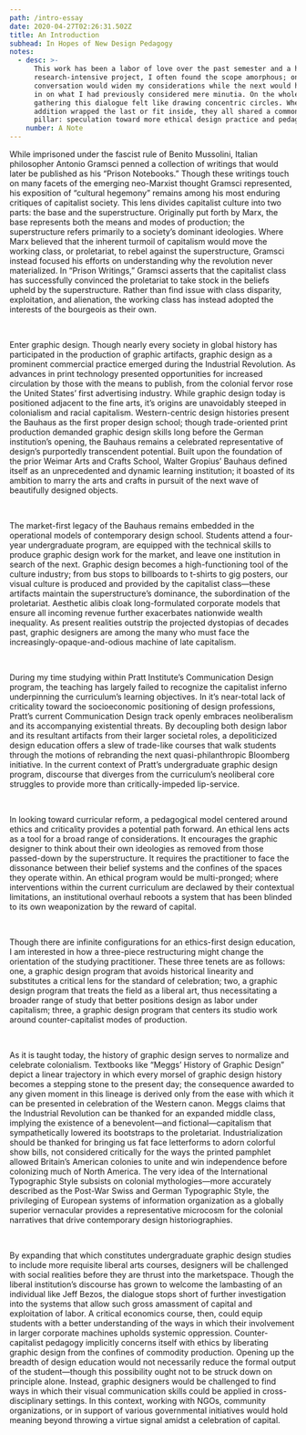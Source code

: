 ```yaml
---
path: /intro-essay
date: 2020-04-27T02:26:31.502Z
title: An Introduction
subhead: In Hopes of New Design Pedagogy
notes:
  - desc: >-
      This work has been a labor of love over the past semester and a half. As a
      research-intensive project, I often found the scope amorphous; one
      conversation would widen my considerations while the next would hone them
      in on what I had previously considered mere minutia. On the whole,
      gathering this dialogue felt like drawing concentric circles. Whether each
      addition wrapped the last or fit inside, they all shared a common central
      pillar: speculation toward more ethical design practice and pedagogy.
    number: A Note
---
```

While imprisoned under the fascist rule of Benito Mussolini, Italian philosopher Antonio Gramsci penned a collection of writings that would later be published as his “Prison Notebooks.” Though these writings touch on many facets of the emerging neo-Marxist thought Gramsci represented, his exposition of “cultural hegemony” remains among his most enduring critiques of capitalist society. This lens divides capitalist culture into two parts: the base and the superstructure. Originally put forth by Marx, the base represents both the means and modes of production; the superstructure refers primarily to a society’s dominant ideologies. Where Marx believed that the inherent turmoil of capitalism would move the working class, or proletariat, to rebel against the superstructure, Gramsci instead focused his efforts on understanding why the revolution never materialized. In “Prison Writings,” Gramsci asserts that the capitalist class has successfully convinced the proletariat to take stock in the beliefs upheld by the superstructure. Rather than find issue with class disparity, exploitation, and alienation, the working class has instead adopted the interests of the bourgeois as their own.

<br/>

Enter graphic design. Though nearly every society in global history has participated in the production of graphic artifacts, graphic design as a prominent commercial practice emerged during the Industrial Revolution. As advances in print technology presented opportunities for increased circulation by those with the means to publish, from the colonial fervor rose the United States’ first advertising industry. While graphic design today is positioned adjacent to the fine arts, it’s origins are unavoidably steeped in colonialism and racial capitalism. Western-centric design histories present the Bauhaus as the first proper design school; though trade-oriented print production demanded graphic design skills long before the German institution’s opening, the Bauhaus remains a celebrated representative of design’s purportedly transcendent potential. Built upon the foundation of the prior Weimar Arts and Crafts School, Walter Gropius’ Bauhaus defined itself as an unprecedented and dynamic learning institution; it boasted of its ambition to marry the arts and crafts in pursuit of the next wave of beautifully designed objects.

<br/>

The market-first legacy of the Bauhaus remains embedded in the operational models of contemporary design school. Students attend a four-year undergraduate program, are equipped with the technical skills to produce graphic design work for the market, and leave one institution in search of the next. Graphic design becomes a high-functioning tool of the culture industry; from bus stops to billboards to t-shirts to gig posters, our visual culture is produced and provided by the capitalist class—these artifacts maintain the superstructure’s dominance, the subordination of the proletariat. Aesthetic alibis cloak long-formulated corporate models that ensure all incoming revenue further exacerbates nationwide wealth inequality. As present realities outstrip the projected dystopias of decades past, graphic designers are among the many who must face the increasingly-opaque-and-odious machine of late capitalism.

<br/>

During my time studying within Pratt Institute’s Communication Design program, the teaching has largely failed to recognize the capitalist inferno underpinning the curriculum’s learning objectives. In it’s near-total lack of criticality toward the socioeconomic positioning of design professions, Pratt’s current Communication Design track openly embraces neoliberalism and its accompanying existential threats. By decoupling both design labor and its resultant artifacts from their larger societal roles, a depoliticized design education offers a slew of trade-like courses that walk students through the motions of rebranding the next quasi-philanthropic Bloomberg initiative. In the current context of Pratt’s undergraduate graphic design program, discourse that diverges from the curriculum’s neoliberal core struggles to provide more than critically-impeded lip-service.

<br/>

In looking toward curricular reform, a pedagogical model centered around ethics and criticality provides a potential path forward. An ethical lens acts as a tool for a broad range of considerations. It encourages the graphic designer to think about their own ideologies as removed from those passed-down by the superstructure. It requires the practitioner to face the dissonance between their belief systems and the confines of the spaces they operate within. An ethical program would be multi-pronged; where interventions within the current curriculum are declawed by their contextual limitations, an institutional overhaul reboots a system that has been blinded to its own weaponization by the reward of capital.

<br/>

Though there are infinite configurations for an ethics-first design education, I am interested in how a three-piece restructuring might change the orientation of the studying practitioner. These three tenets are as follows: one, a graphic design program that avoids historical linearity and substitutes a critical lens for the standard of celebration; two, a graphic design program that treats the field as a liberal art, thus necessitating a broader range of study that better positions design as labor under capitalism; three, a graphic design program that centers its studio work around counter-capitalist modes of production.

<br/>

As it is taught today, the history of graphic design serves to normalize and celebrate colonialism. Textbooks like “Meggs’ History of Graphic Design” depict a linear trajectory in which every morsel of graphic design history becomes a stepping stone to the present day; the consequence awarded to any given moment in this lineage is derived only from the ease with which it can be presented in celebration of the Western canon. Meggs claims that the Industrial Revolution can be thanked for an expanded middle class, implying the existence of a benevolent—and fictional—capitalism that sympathetically lowered its bootstraps to the proletariat. Industrialization should be thanked for bringing us fat face letterforms to adorn colorful show bills, not considered critically for the ways the printed pamphlet allowed Britain’s American colonies to unite and win independence before colonizing much of North America. The very idea of the International Typographic Style subsists on colonial mythologies—more accurately described as the Post-War Swiss and German Typographic Style, the privileging of European systems of information organization as a globally superior vernacular provides a representative microcosm for the colonial narratives that drive contemporary design historiographies.

<br/>

By expanding that which constitutes undergraduate graphic design studies to include more requisite liberal arts courses, designers will be challenged with social realities before they are thrust into the marketspace. Though the liberal institution’s discourse has grown to welcome the lambasting of an individual like Jeff Bezos, the dialogue stops short of further investigation into the systems that allow such gross amassment of capital and exploitation of labor. A critical economics course, then, could equip students with a better understanding of the ways in which their involvement in larger corporate machines upholds systemic oppression. Counter-capitalist pedagogy implicitly concerns itself with ethics by liberating graphic design from the confines of commodity production. Opening up the breadth of design education would not necessarily reduce the formal output of the student—though this possibility ought not to be struck down on principle alone. Instead, graphic designers would be challenged to find ways in which their visual communication skills could be applied in cross-disciplinary settings. In this context, working with NGOs, community organizations, or in support of various governmental initiatives would hold meaning beyond throwing a virtue signal amidst a celebration of capital.
